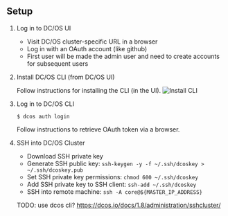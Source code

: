 ## Setup

1. Log in to DC/OS UI

    - Visit DC/OS cluster-specific URL in a browser
    - Log in with an OAuth account (like github)
    - First user will be made the admin user and need to create accounts for subsequent users

1. Install DC/OS CLI (from DC/OS UI)

    Follow instructions for installing the CLI (in the UI).
    ![Install CLI](dcos-cli-install.png)

1. Log in to DC/OS CLI

    ```
    $ dcos auth login
    ```

    Follow instructions to retrieve OAuth token via a browser.

1. SSH into DC/OS Cluster

    - Download SSH private key
    - Generate SSH public key: `ssh-keygen -y -f ~/.ssh/dcoskey > ~/.ssh/dcoskey.pub`
    - Set SSH private key permissions: `chmod 600 ~/.ssh/dcoskey`
    - Add SSH private key to SSH client: `ssh-add ~/.ssh/dcoskey`
    - SSH into remote machine: `ssh -A core@${MASTER_IP_ADDRESS}`

    TODO: use dcos cli?
    https://dcos.io/docs/1.8/administration/sshcluster/

